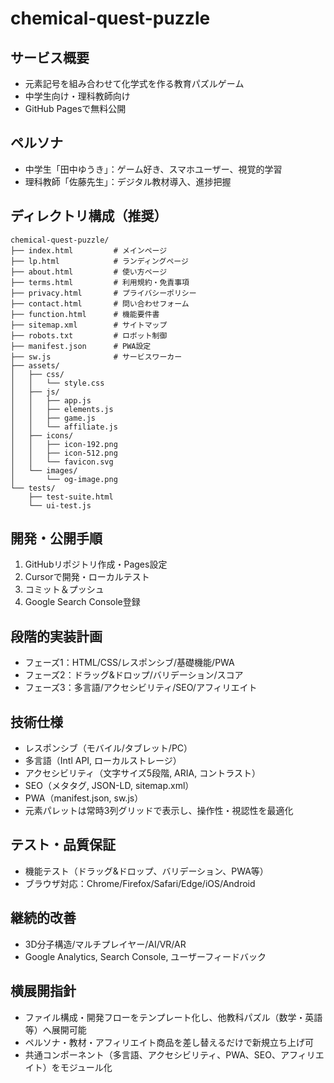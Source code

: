 # chemical-quest-puzzle

## サービス概要
- 元素記号を組み合わせて化学式を作る教育パズルゲーム
- 中学生向け・理科教師向け
- GitHub Pagesで無料公開

## ペルソナ
- 中学生「田中ゆうき」：ゲーム好き、スマホユーザー、視覚的学習
- 理科教師「佐藤先生」：デジタル教材導入、進捗把握

## ディレクトリ構成（推奨）
```
chemical-quest-puzzle/
├── index.html         # メインページ
├── lp.html            # ランディングページ
├── about.html         # 使い方ページ
├── terms.html         # 利用規約・免責事項
├── privacy.html       # プライバシーポリシー
├── contact.html       # 問い合わせフォーム
├── function.html      # 機能要件書
├── sitemap.xml        # サイトマップ
├── robots.txt         # ロボット制御
├── manifest.json      # PWA設定
├── sw.js              # サービスワーカー
├── assets/
│   ├── css/
│   │   └── style.css
│   ├── js/
│   │   ├── app.js
│   │   ├── elements.js
│   │   ├── game.js
│   │   └── affiliate.js
│   ├── icons/
│   │   ├── icon-192.png
│   │   ├── icon-512.png
│   │   └── favicon.svg
│   └── images/
│       └── og-image.png
└── tests/
    ├── test-suite.html
    └── ui-test.js
```

## 開発・公開手順
1. GitHubリポジトリ作成・Pages設定
2. Cursorで開発・ローカルテスト
3. コミット＆プッシュ
4. Google Search Console登録

## 段階的実装計画
- フェーズ1：HTML/CSS/レスポンシブ/基礎機能/PWA
- フェーズ2：ドラッグ&ドロップ/バリデーション/スコア
- フェーズ3：多言語/アクセシビリティ/SEO/アフィリエイト

## 技術仕様
- レスポンシブ（モバイル/タブレット/PC）
- 多言語（Intl API, ローカルストレージ）
- アクセシビリティ（文字サイズ5段階, ARIA, コントラスト）
- SEO（メタタグ, JSON-LD, sitemap.xml）
- PWA（manifest.json, sw.js）
- 元素パレットは常時3列グリッドで表示し、操作性・視認性を最適化

## テスト・品質保証
- 機能テスト（ドラッグ&ドロップ、バリデーション、PWA等）
- ブラウザ対応：Chrome/Firefox/Safari/Edge/iOS/Android

## 継続的改善
- 3D分子構造/マルチプレイヤー/AI/VR/AR
- Google Analytics, Search Console, ユーザーフィードバック

## 横展開指針
- ファイル構成・開発フローをテンプレート化し、他教科パズル（数学・英語等）へ展開可能
- ペルソナ・教材・アフィリエイト商品を差し替えるだけで新規立ち上げ可
- 共通コンポーネント（多言語、アクセシビリティ、PWA、SEO、アフィリエイト）をモジュール化
